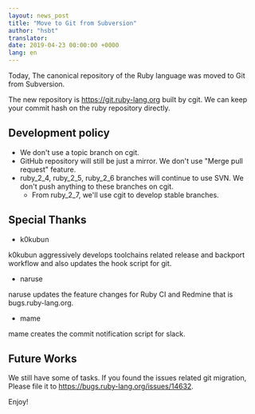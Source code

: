 ```yaml
---
layout: news_post
title: "Move to Git from Subversion"
author: "hsbt"
translator:
date: 2019-04-23 00:00:00 +0000
lang: en
---
```


Today, The canonical repository of the Ruby language was moved to Git from Subversion.

The new repository is https://git.ruby-lang.org built by cgit. We can keep your commit hash on the ruby repository directly.

## Development policy

* We don't use a topic branch on cgit.
* GitHub repository will still be just a mirror. We don't use "Merge pull request" feature.
* ruby_2_4, ruby_2_5, ruby_2_6 branches will continue to use SVN. We don't push anything to these branches on cgit.
  * From ruby_2_7, we'll use cgit to develop stable branches.

## Special Thanks

* k0kubun

k0kubun aggressively develops toolchains related release and backport workflow and also updates the hook script for git.

* naruse

naruse updates the feature changes for Ruby CI and Redmine that is bugs.ruby-lang.org.

* mame

mame creates the commit notification script for slack.

## Future Works

We still have some of tasks. If you found the issues related git migration, Please file it to https://bugs.ruby-lang.org/issues/14632.

Enjoy!
